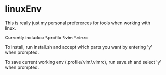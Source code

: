 # linuxEnv

This is really just my personal preferences for tools when working with linux.

Currently includes:
*.profile
*.vim
*.vimrc

To install, run install.sh and accept which parts you want by entering 'y' when prompted.

To save current working env (.profile/.vim/.vimrc), run save.sh and select 'y' when prompted.
